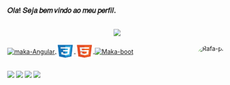 ### 𝑂𝑙𝑎! 𝑆𝑒𝑗𝑎 𝑏𝑒𝑚 𝑣𝑖𝑛𝑑𝑜 𝑎𝑜 𝑚𝑒𝑢 𝑝𝑒𝑟𝑓𝑖𝑙.
<br/>
<div align="center">
  <a href="https://github.com/MakaPolicarti">
  <img height="180em" src="https://github-readme-stats.vercel.app/api?username=MakaPolicarti&show_icons=true&theme=dracula&include_all_commits=true&count_private=true"/>
</div>
<div style="display: inline_block"><br>
  <img align="center" alt="maka-Angular" height="30" width="40" src="https://cdn.jsdelivr.net/gh/devicons/devicon/icons/angularjs/angularjs-original.svg" />
  <img align="center" alt="maka-css" height="30" width="40" src="https://raw.githubusercontent.com/devicons/devicon/master/icons/css3/css3-original.svg"/>
  <img align="center" alt="maka-html" height="30" width="40" src="https://raw.githubusercontent.com/devicons/devicon/master/icons/html5/html5-original.svg"/>
  <img align="center" alt="Maka-boot" height="40" width="40" src="https://cdn.jsdelivr.net/gh/devicons/devicon/icons/bootstrap/bootstrap-original.svg" />
  <img align="right" alt="Rafa-pic" height="150" style="border-radius:50px;" src="https://picrew.me/shareImg/org/202206/338224_U6PN9rbR.png">
</div>
  
 ##
 
<div> 
  <a href="https://www.instagram.com/policarti_mc/" target="_blank"><img src="https://img.shields.io/badge/-Instagram-%23E4405F?style=for-the-badge&logo=instagram&logoColor=white" target="_blank"></a>
 <a href="https://discord.gg/9ARgZ9uUZP target="_blank"><img src="https://img.shields.io/badge/Discord-7289DA?style=for-the-badge&logo=discord&logoColor=white" target="_blank"></a> 
  <a href = "mailto:profissionalmaka@gmail.com"><img src="https://img.shields.io/badge/-Gmail-%23333?style=for-the-badge&logo=gmail&logoColor=white" target="_blank"></a>
  <a href="https://www.linkedin.com/in/maria-policarti-ababb1240/" target="_blank"><img src="https://img.shields.io/badge/-LinkedIn-%230077B5?style=for-the-badge&logo=linkedin&logoColor=white" target="_blank"></a> 
 
</div>
